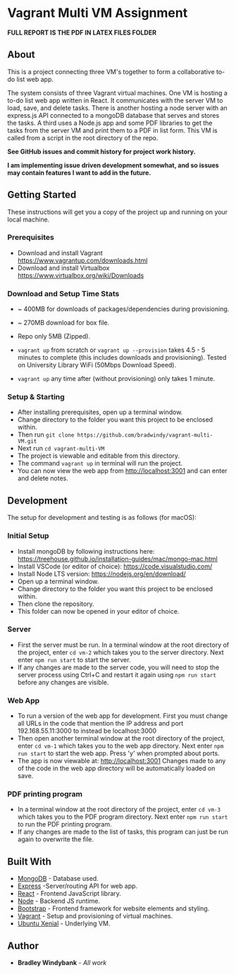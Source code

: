 # Vagrant Multi VM Assignment

**FULL REPORT IS THE PDF IN LATEX FILES FOLDER**

## About

This is a project connecting three VM's together to form a collaborative to-do list web app.

The system consists of three Vagrant virtual machines. One VM is hosting a to-do list web app written in React. It communicates with the server VM to load, save, and delete tasks. There is another hosting a node server with an express.js API connected to a mongoDB database that serves and stores the tasks. A third uses a Node.js app and some PDF libraries to get the tasks from the server VM and print them to a PDF in list form. This VM is called from a script in the root directory of the repo.

**See GitHub issues and commit history for project work history.**

**I am implementing issue driven development somewhat, and so issues may contain features I want to add in the future.**

## Getting Started

These instructions will get you a copy of the project up and running on your local machine.

### Prerequisites

- Download and install Vagrant <https://www.vagrantup.com/downloads.html>
- Download and install Virtualbox <https://www.virtualbox.org/wiki/Downloads>

### Download and Setup Time Stats

- ~ 400MB for downloads of packages/dependencies during provisioning.

- ~ 270MB download for box file.

- Repo only 5MB (Zipped).

- `vagrant up` from scratch or `vagrant up --provision` takes 4.5 - 5 minutes to complete (this includes downloads and provisioning). Tested on University Library WiFi (50Mbps Download Speed).

- `vagrant up` any time after (without provisioning) only takes 1 minute.

### Setup & Starting

- After installing prerequisites, open up a terminal window.
- Change directory to the folder you want this project to be enclosed within.
- Then run `git clone https://github.com/bradwindy/vagrant-multi-VM.git`
- Next run `cd vagrant-multi-VM`
- The project is viewable and editable from this directory.
- The command `vagrant up` in terminal will run the project.
- You can now view the web app from <http://localhost:3001> and can enter and delete notes.

## Development

The setup for development and testing is as follows (for macOS):

### Initial Setup

- Install mongoDB by following instructions here: <https://treehouse.github.io/installation-guides/mac/mongo-mac.html>
- Install VSCode (or editor of choice): <https://code.visualstudio.com/>
- Install Node LTS version: <https://nodejs.org/en/download/>
- Open up a terminal window.
- Change directory to the folder you want this project to be enclosed within.
- Then clone the repository.
- This folder can now be opened in your editor of choice.

### Server
- First the server must be run. In a terminal window at the root directory of the project, enter `cd vm-2` which takes you to the server directory. Next enter `npm run start` to start the server.
- If any changes are made to the server code, you will need to stop the server process using Ctrl+C and restart it again using  `npm run start` before any changes are visible.

### Web App
- To run a version of the web app for development. First you must change all URLs in the code that mention the IP address and port 192.168.55.11:3000 to instead be localhost:3000
- Then open another terminal window at the root directory of the project, enter `cd vm-1` which takes you to the web app directory. Next enter `npm run start` to start the web app. Press 'y' when prompted about ports.
- The app is now viewable at: <http://localhost:3001> Changes made to any of the code in the web app directory will be automatically loaded on save.

### PDF printing program
- In a terminal window at the root directory of the project, enter `cd vm-3` which takes you to the PDF program directory. Next enter `npm run start` to run the PDF printing program.
- If any changes are made to the list of tasks, this program can just be run again to overwrite the file.

## Built With

- [MongoDB](https://github.com/mongodb/mongo) - Database used.
- [Express](https://github.com/expressjs/express) -Server/routing API for web app.
- [React](https://github.com/facebook/react) - Frontend JavaScript library.
- [Node](https://github.com/nodejs/node) - Backend JS runtime.
- [Bootstrap](https://github.com/twbs/bootstrap) - Frontend framework for website elements and styling.
- [Vagrant](https://github.com/hashicorp/vagrant) - Setup and provisioning of virtual machines.
- [Ubuntu Xenial](https://kernel.ubuntu.com/git/) - Underlying VM.

## Author

- **Bradley Windybank** - _All work_
